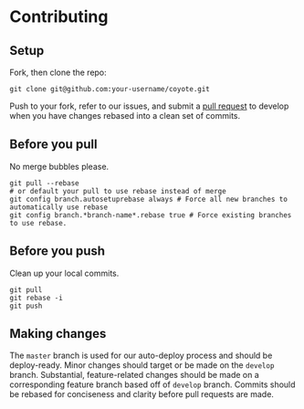 # Contributing

## Setup
Fork, then clone the repo:

```
git clone git@github.com:your-username/coyote.git
```

Push to your fork, refer to our issues, and submit a [pull request](https://github.com/coyote-team/coyote/compare/develop...) to develop when you have changes rebased into a clean set of commits.

## Before you pull

No merge bubbles please. 

```
git pull --rebase
# or default your pull to use rebase instead of merge
git config branch.autosetuprebase always # Force all new branches to automatically use rebase
git config branch.*branch-name*.rebase true # Force existing branches to use rebase.
```

## Before you push

Clean up your local commits.

```
git pull
git rebase -i
git push
```


## Making changes
The `master` branch is used for our auto-deploy process and should be deploy-ready. Minor changes should target or be made on the `develop` branch. Substantial, feature-related changes should be made on a corresponding feature branch based off of `develop` branch.  Commits should be rebased for conciseness and clarity before pull requests are made.
